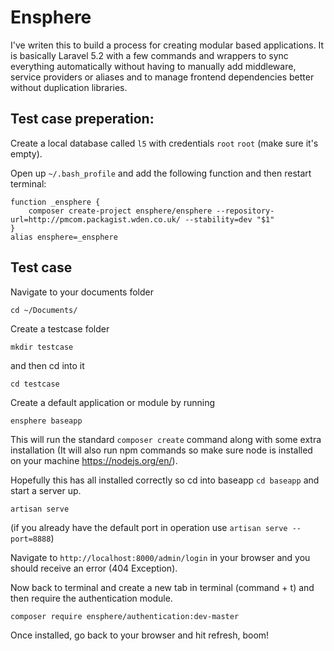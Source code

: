 # Ensphere

I've writen this to build a process for creating modular based applications. It is basically Laravel 5.2 with a few commands and wrappers to sync everything automatically without having to manually add middleware, service providers or aliases and to manage frontend dependencies better without duplication libraries.

## Test case preperation:

Create a local database called `l5` with credentials `root` `root` (make sure it's empty).

Open up `~/.bash_profile` and add the following function and then restart terminal:

```
function _ensphere {
	composer create-project ensphere/ensphere --repository-url=http://pmcom.packagist.wden.co.uk/ --stability=dev "$1"
}
alias ensphere=_ensphere
```

## Test case

Navigate to your documents folder
```
cd ~/Documents/
```

Create a testcase folder

```
mkdir testcase
```

and then cd into it

```
cd testcase
```

Create a default application or module by running
```
ensphere baseapp
```

This will run the standard `composer create` command along with some extra installation (It will also run npm commands so make sure node is installed on your machine https://nodejs.org/en/).

Hopefully this has all installed correctly so cd into baseapp `cd baseapp` and start a server up.

```
artisan serve
```

(if you already have the default port in operation use `artisan serve --port=8888`)

Navigate to `http://localhost:8000/admin/login` in your browser and you should receive an error (404 Exception).

Now back to terminal and create a new tab in terminal (command + t) and then require the authentication module.

```
composer require ensphere/authentication:dev-master
```

Once installed, go back to your browser and hit refresh, boom!
